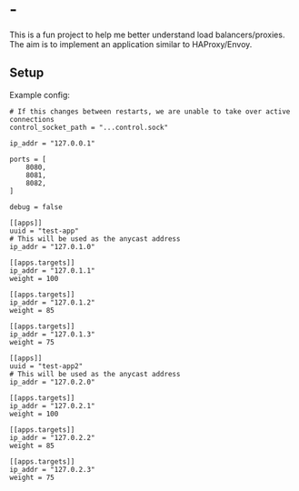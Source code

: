 # -

This is a fun project to help me better understand load balancers/proxies. The aim is to implement an
application similar to HAProxy/Envoy.

## Setup

Example config:
```
# If this changes between restarts, we are unable to take over active connections
control_socket_path = "...control.sock"

ip_addr = "127.0.0.1"

ports = [
    8080,
    8081,
    8082,
]

debug = false

[[apps]]
uuid = "test-app"
# This will be used as the anycast address
ip_addr = "127.0.1.0"

[[apps.targets]]
ip_addr = "127.0.1.1"
weight = 100

[[apps.targets]]
ip_addr = "127.0.1.2"
weight = 85

[[apps.targets]]
ip_addr = "127.0.1.3"
weight = 75

[[apps]]
uuid = "test-app2"
# This will be used as the anycast address
ip_addr = "127.0.2.0"

[[apps.targets]]
ip_addr = "127.0.2.1"
weight = 100

[[apps.targets]]
ip_addr = "127.0.2.2"
weight = 85

[[apps.targets]]
ip_addr = "127.0.2.3"
weight = 75
```
